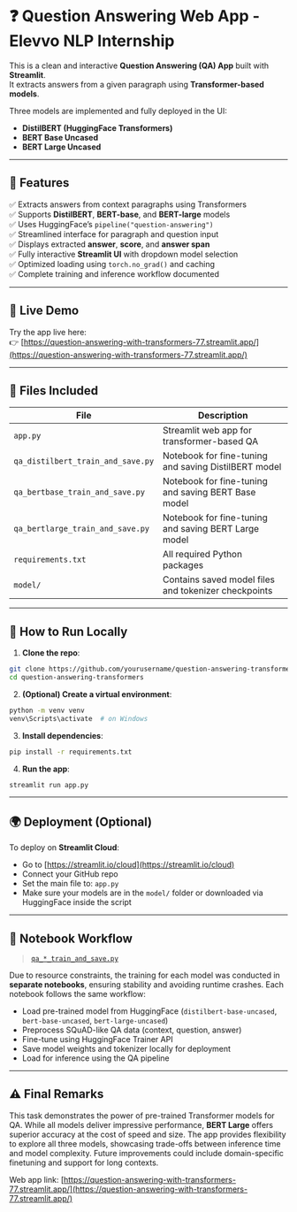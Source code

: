# ❓ Question Answering Web App - Elevvo NLP Internship

This is a clean and interactive **Question Answering (QA) App** built with **Streamlit**.  
It extracts answers from a given paragraph using **Transformer-based models**.

Three models are implemented and fully deployed in the UI:
- **DistilBERT (HuggingFace Transformers)**
- **BERT Base Uncased**
- **BERT Large Uncased**

---

## 📌 Features

✅ Extracts answers from context paragraphs using Transformers  
✅ Supports **DistilBERT**, **BERT-base**, and **BERT-large** models  
✅ Uses HuggingFace’s `pipeline("question-answering")`  
✅ Streamlined interface for paragraph and question input  
✅ Displays extracted **answer**, **score**, and **answer span**  
✅ Fully interactive **Streamlit UI** with dropdown model selection  
✅ Optimized loading using `torch.no_grad()` and caching  
✅ Complete training and inference workflow documented

---

## 🔗 Live Demo

Try the app live here:  
👉 [https://question-answering-with-transformers-77.streamlit.app/](https://question-answering-with-transformers-77.streamlit.app/)

---

## 📁 Files Included

| File | Description |
|------|-------------|
| `app.py` | Streamlit web app for transformer-based QA |
| `qa_distilbert_train_and_save.py` | Notebook for fine-tuning and saving DistilBERT model |
| `qa_bertbase_train_and_save.py` | Notebook for fine-tuning and saving BERT Base model |
| `qa_bertlarge_train_and_save.py` | Notebook for fine-tuning and saving BERT Large model |
| `requirements.txt` | All required Python packages |
| `model/` | Contains saved model files and tokenizer checkpoints |

---

## 🚀 How to Run Locally

1. **Clone the repo**:

```bash
git clone https://github.com/yourusername/question-answering-transformers.git
cd question-answering-transformers
```

2. **(Optional) Create a virtual environment**:

```bash
python -m venv venv
venv\Scripts\activate  # on Windows
```

3. **Install dependencies**:

```bash
pip install -r requirements.txt
```

4. **Run the app**:

```bash
streamlit run app.py
```

---

## 🌍 Deployment (Optional)

To deploy on **Streamlit Cloud**:

- Go to [https://streamlit.io/cloud](https://streamlit.io/cloud)
- Connect your GitHub repo
- Set the main file to: `app.py`
- Make sure your models are in the `model/` folder or downloaded via HuggingFace inside the script

---

## 📓 Notebook Workflow

> [`qa_*_train_and_save.py`](./)

Due to resource constraints, the training for each model was conducted in **separate notebooks**, ensuring stability and avoiding runtime crashes. Each notebook follows the same workflow:

- Load pre-trained model from HuggingFace (`distilbert-base-uncased`, `bert-base-uncased`, `bert-large-uncased`)
- Preprocess SQuAD-like QA data (context, question, answer)
- Fine-tune using HuggingFace Trainer API
- Save model weights and tokenizer locally for deployment
- Load for inference using the QA pipeline

---

## ⚠️ Final Remarks

This task demonstrates the power of pre-trained Transformer models for QA. While all models deliver impressive performance, **BERT Large** offers superior accuracy at the cost of speed and size. The app provides flexibility to explore all three models, showcasing trade-offs between inference time and model complexity. Future improvements could include domain-specific finetuning and support for long contexts.

Web app link: [https://question-answering-with-transformers-77.streamlit.app/](https://question-answering-with-transformers-77.streamlit.app/)